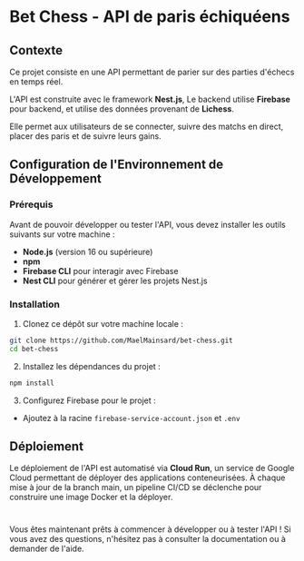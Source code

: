 # Bet Chess - API de paris échiquéens

## Contexte

Ce projet consiste en une API permettant de parier sur des parties d'échecs en temps réel.

L'API est construite avec le framework **Nest.js**, Le backend utilise **Firebase** pour backend, et utilise des données provenant de **Lichess**.

Elle permet aux utilisateurs de se connecter, suivre des matchs en direct, placer des paris et de suivre leurs gains.

## Configuration de l'Environnement de Développement

### Prérequis

Avant de pouvoir développer ou tester l'API, vous devez installer les outils suivants sur votre machine :

- **Node.js** (version 16 ou supérieure)
- **npm**
- **Firebase CLI** pour interagir avec Firebase
- **Nest CLI** pour générer et gérer les projets Nest.js

### Installation

1. Clonez ce dépôt sur votre machine locale :

```bash
git clone https://github.com/MaelMainsard/bet-chess.git
cd bet-chess
```

2. Installez les dépendances du projet :

```bash
npm install
```

3. Configurez Firebase pour le projet :

- Ajoutez à la racine `firebase-service-account.json` et `.env`

## Déploiement

Le déploiement de l'API est automatisé via **Cloud Run**, un service de Google Cloud permettant de déployer des applications conteneurisées. À chaque mise à jour de la branch main, un pipeline CI/CD se déclenche pour construire une image Docker et la déployer.

#

Vous êtes maintenant prêts à commencer à développer ou à tester l'API ! Si vous avez des questions, n'hésitez pas à consulter la documentation ou à demander de l'aide.

